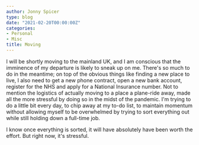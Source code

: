```yaml
---
author: Jonny Spicer
type: blog
date: "2021-02-20T00:00:00Z"
categories:
- Personal
- Misc
title: Moving
---
```

I will be shortly moving to the mainland UK, and I am conscious that the imminence of my departure is likely to sneak up on me. There's so much to do in the meantime; on top of the
obvious things like finding a new place to live, I also need to get a new phone contract, open a new bank account, register for the NHS and apply for a National Insurance number. Not
to mention the logistics of actually moving to a place a plane-ride away, made all the more stressful by doing so in the midst of the pandemic. I'm trying to do a little bit every day,
to chip away at my to-do list, to maintain momentum without allowing myself to be overwhelmed by trying to sort everything out while still holding down a full-time job.

I know once everything is sorted, it will have absolutely have been worth the effort. But right now, it's stressful.
